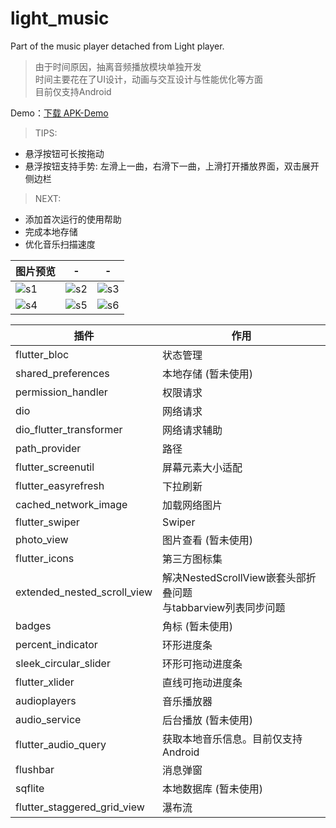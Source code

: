 # light_music

Part of the music player detached from Light player.

>由于时间原因，抽离音频播放模块单独开发  
>时间主要花在了UI设计，动画与交互设计与性能优化等方面  
>目前仅支持Android

Demo：[下载 APK-Demo](preview/light_music.apk)

>TIPS:

* 悬浮按钮可长按拖动
* 悬浮按钮支持手势: 左滑上一曲，右滑下一曲，上滑打开播放界面，双击展开侧边栏

>NEXT:

* 添加首次运行的使用帮助
* 完成本地存储
* 优化音乐扫描速度

图片预览 | - | - |
-|-|-
![s1](preview/s1.png)|![s2](preview/s2.png)|![s3](preview/s3.png)
![s4](preview/s4.png)|![s5](preview/s5.png)|![s6](preview/s6.png)

插件 | 作用 |
-----|-----
flutter_bloc|状态管理
shared_preferences|本地存储 (暂未使用)
permission_handler|权限请求
dio|网络请求
dio_flutter_transformer|网络请求辅助
path_provider|路径
flutter_screenutil|屏幕元素大小适配
flutter_easyrefresh|下拉刷新
cached_network_image|加载网络图片
flutter_swiper|Swiper
photo_view|图片查看 (暂未使用)
flutter_icons|第三方图标集
extended_nested_scroll_view|解决NestedScrollView嵌套头部折叠问题</br>与tabbarview列表同步问题
badges|角标 (暂未使用)
percent_indicator|环形进度条
sleek_circular_slider|环形可拖动进度条
flutter_xlider|直线可拖动进度条
audioplayers|音乐播放器
audio_service|后台播放 (暂未使用)
flutter_audio_query|获取本地音乐信息。目前仅支持Android
flushbar|消息弹窗
sqflite|本地数据库 (暂未使用)
flutter_staggered_grid_view|瀑布流
